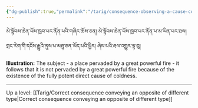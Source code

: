 ```yaml
---
{"dg-publish":true,"permalink":"/tarig/consequence-observing-a-cause-contradictory-with-a-nature-and-conveying-an-autonomous-sign-observing-a-nature-contradictory-with-a-result/"}
---
```


མེ་སྟོབས་ཆེན་པོས་ཁྱབ་པར་ནོན་པའི་གཞིར་ཆོས་ཅན། མེ་སྟོབས་ཆེན་པོས་ཁྱབ་པར་ནོན་པ་མ་ཡིན་པར་ཐལ།
གྲང་རེག་གི་དངོས་རྒྱུའི་ནུས་པ་མཐུ་ཅན་ཡོད་པའི་ཕྱིར། ཞེས་པའི་ཐལ་འགྱུར་ལྟ་བུ།

**Illustration:** The subject - a place pervaded by a great powerful fire - it follows that it is not pervaded by a great powerful fire because of the existence of the fully potent direct cause of coldness.


---
Up a level: [[Tarig/Correct consequence conveying an opposite of different type\|Correct consequence conveying an opposite of different type]]